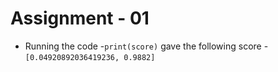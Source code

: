 # Assignment - 01
- Running the code
-`print(score)` gave the following score
-`[0.04920892036419236, 0.9882]`

